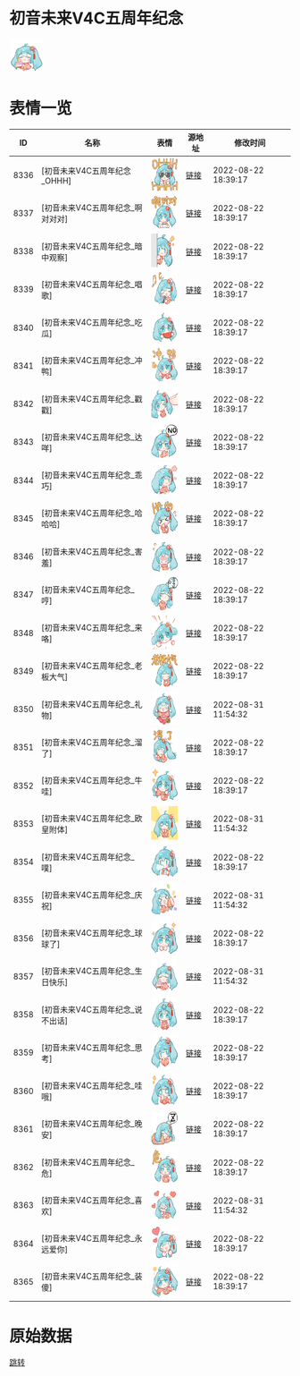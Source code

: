 # 初音未来V4C五周年纪念

<img src="./cover.png" height="60" alt="cover" />

# 表情一览

|ID|名称|表情|源地址|修改时间|
|----|----|----|----|----|
|8336|[初音未来V4C五周年纪念_OHHH]|<img src="./pic/008336_%5B初音未来V4C五周年纪念_OHHH%5D.png" height="60" alt="OHHH"/>|[链接](http://i0.hdslb.com/bfs/emote/ad05881d9dff4a6abe732417ece0d1f2e5dd605c.png)|2022-08-22 18:39:17|
|8337|[初音未来V4C五周年纪念_啊对对对]|<img src="./pic/008337_%5B初音未来V4C五周年纪念_啊对对对%5D.png" height="60" alt="啊对对对"/>|[链接](http://i0.hdslb.com/bfs/emote/f04a0742a239cdfc08df9705cf5d155ec2cd9bf5.png)|2022-08-22 18:39:17|
|8338|[初音未来V4C五周年纪念_暗中观察]|<img src="./pic/008338_%5B初音未来V4C五周年纪念_暗中观察%5D.png" height="60" alt="暗中观察"/>|[链接](http://i0.hdslb.com/bfs/emote/1351df1c59c56e87c383ce52e6a3a67a4824d6c5.png)|2022-08-22 18:39:17|
|8339|[初音未来V4C五周年纪念_唱歌]|<img src="./pic/008339_%5B初音未来V4C五周年纪念_唱歌%5D.png" height="60" alt="唱歌"/>|[链接](http://i0.hdslb.com/bfs/emote/0bc4ab99cab5416ceffcb87d69cb59cd060356ed.png)|2022-08-22 18:39:17|
|8340|[初音未来V4C五周年纪念_吃瓜]|<img src="./pic/008340_%5B初音未来V4C五周年纪念_吃瓜%5D.png" height="60" alt="吃瓜"/>|[链接](http://i0.hdslb.com/bfs/emote/076e9bc503aa13771cacbb4a9d90445c4e31ee2f.png)|2022-08-22 18:39:17|
|8341|[初音未来V4C五周年纪念_冲鸭]|<img src="./pic/008341_%5B初音未来V4C五周年纪念_冲鸭%5D.png" height="60" alt="冲鸭"/>|[链接](http://i0.hdslb.com/bfs/emote/451f32dd52429a968cee68696ad07b5d090d16a0.png)|2022-08-22 18:39:17|
|8342|[初音未来V4C五周年纪念_戳戳]|<img src="./pic/008342_%5B初音未来V4C五周年纪念_戳戳%5D.png" height="60" alt="戳戳"/>|[链接](http://i0.hdslb.com/bfs/emote/aa5ab3962128c24843e7a403caf0bda1925c957d.png)|2022-08-22 18:39:17|
|8343|[初音未来V4C五周年纪念_达咩]|<img src="./pic/008343_%5B初音未来V4C五周年纪念_达咩%5D.png" height="60" alt="达咩"/>|[链接](http://i0.hdslb.com/bfs/emote/2f40e62715fd8bbb2ca424a489efdaea65f1df4e.png)|2022-08-22 18:39:17|
|8344|[初音未来V4C五周年纪念_乖巧]|<img src="./pic/008344_%5B初音未来V4C五周年纪念_乖巧%5D.png" height="60" alt="乖巧"/>|[链接](http://i0.hdslb.com/bfs/emote/4f6ea14dbf22edaa3c2a3706565207ad9d6637f8.png)|2022-08-22 18:39:17|
|8345|[初音未来V4C五周年纪念_哈哈哈]|<img src="./pic/008345_%5B初音未来V4C五周年纪念_哈哈哈%5D.png" height="60" alt="哈哈哈"/>|[链接](http://i0.hdslb.com/bfs/emote/ebb8dec1da62baa646e10d2bfbb04e9f4449f9e6.png)|2022-08-22 18:39:17|
|8346|[初音未来V4C五周年纪念_害羞]|<img src="./pic/008346_%5B初音未来V4C五周年纪念_害羞%5D.png" height="60" alt="害羞"/>|[链接](http://i0.hdslb.com/bfs/emote/5c8ed1a3a73d01134948cac9a56bcd77fdd0f235.png)|2022-08-22 18:39:17|
|8347|[初音未来V4C五周年纪念_哼]|<img src="./pic/008347_%5B初音未来V4C五周年纪念_哼%5D.png" height="60" alt="哼"/>|[链接](http://i0.hdslb.com/bfs/emote/f9e3729361250cdb09a879b63fa51d4ad33fd8ad.png)|2022-08-22 18:39:17|
|8348|[初音未来V4C五周年纪念_来咯]|<img src="./pic/008348_%5B初音未来V4C五周年纪念_来咯%5D.png" height="60" alt="来咯"/>|[链接](http://i0.hdslb.com/bfs/emote/85fe33bd973ce0d9bc9acfd635ff89daa2715674.png)|2022-08-22 18:39:17|
|8349|[初音未来V4C五周年纪念_老板大气]|<img src="./pic/008349_%5B初音未来V4C五周年纪念_老板大气%5D.png" height="60" alt="老板大气"/>|[链接](http://i0.hdslb.com/bfs/emote/c1b2a0ecd29ec22ee237797c31cb83504ad9a5df.png)|2022-08-22 18:39:17|
|8350|[初音未来V4C五周年纪念_礼物]|<img src="./pic/008350_%5B初音未来V4C五周年纪念_礼物%5D.png" height="60" alt="礼物"/>|[链接](http://i0.hdslb.com/bfs/emote/78156d8465b927b470330db4d79c2130ad98d280.png)|2022-08-31 11:54:32|
|8351|[初音未来V4C五周年纪念_溜了]|<img src="./pic/008351_%5B初音未来V4C五周年纪念_溜了%5D.png" height="60" alt="溜了"/>|[链接](http://i0.hdslb.com/bfs/emote/bddc0d5bff894b5d8aebec2299ef5b1fd306507d.png)|2022-08-22 18:39:17|
|8352|[初音未来V4C五周年纪念_牛哇]|<img src="./pic/008352_%5B初音未来V4C五周年纪念_牛哇%5D.png" height="60" alt="牛哇"/>|[链接](http://i0.hdslb.com/bfs/emote/ce3809d0b1429e61c7716fb3cf5d408bfc49f214.png)|2022-08-22 18:39:17|
|8353|[初音未来V4C五周年纪念_欧皇附体]|<img src="./pic/008353_%5B初音未来V4C五周年纪念_欧皇附体%5D.png" height="60" alt="欧皇附体"/>|[链接](http://i0.hdslb.com/bfs/emote/935fb228bcc45b999737ee952a48cf2a35e86a7f.png)|2022-08-31 11:54:32|
|8354|[初音未来V4C五周年纪念_噗]|<img src="./pic/008354_%5B初音未来V4C五周年纪念_噗%5D.png" height="60" alt="噗"/>|[链接](http://i0.hdslb.com/bfs/emote/e2da3983e35bde134060883359d937a21475b969.png)|2022-08-22 18:39:17|
|8355|[初音未来V4C五周年纪念_庆祝]|<img src="./pic/008355_%5B初音未来V4C五周年纪念_庆祝%5D.png" height="60" alt="庆祝"/>|[链接](http://i0.hdslb.com/bfs/emote/e02265cfb65d8c42af8dc2462429d8f255605106.png)|2022-08-31 11:54:32|
|8356|[初音未来V4C五周年纪念_球球了]|<img src="./pic/008356_%5B初音未来V4C五周年纪念_球球了%5D.png" height="60" alt="球球了"/>|[链接](http://i0.hdslb.com/bfs/emote/4c764d28054f53a9185132404a3dc16015ada23e.png)|2022-08-22 18:39:17|
|8357|[初音未来V4C五周年纪念_生日快乐]|<img src="./pic/008357_%5B初音未来V4C五周年纪念_生日快乐%5D.png" height="60" alt="生日快乐"/>|[链接](http://i0.hdslb.com/bfs/emote/c9b858fbdaa41be376ee4aa66a6afa72d9e46316.png)|2022-08-31 11:54:32|
|8358|[初音未来V4C五周年纪念_说不出话]|<img src="./pic/008358_%5B初音未来V4C五周年纪念_说不出话%5D.png" height="60" alt="说不出话"/>|[链接](http://i0.hdslb.com/bfs/emote/abf382f27bca3fb746847ddb43783395350de8c6.png)|2022-08-22 18:39:17|
|8359|[初音未来V4C五周年纪念_思考]|<img src="./pic/008359_%5B初音未来V4C五周年纪念_思考%5D.png" height="60" alt="思考"/>|[链接](http://i0.hdslb.com/bfs/emote/f3b3592394f066588283485f05a71bee68b504e6.png)|2022-08-22 18:39:17|
|8360|[初音未来V4C五周年纪念_哇哦]|<img src="./pic/008360_%5B初音未来V4C五周年纪念_哇哦%5D.png" height="60" alt="哇哦"/>|[链接](http://i0.hdslb.com/bfs/emote/50b954cb0f5a764b14e1b9056f57a946365e07b9.png)|2022-08-22 18:39:17|
|8361|[初音未来V4C五周年纪念_晚安]|<img src="./pic/008361_%5B初音未来V4C五周年纪念_晚安%5D.png" height="60" alt="晚安"/>|[链接](http://i0.hdslb.com/bfs/emote/5105d9112f1b4d5431020d16d0a32f2b30272821.png)|2022-08-22 18:39:17|
|8362|[初音未来V4C五周年纪念_危]|<img src="./pic/008362_%5B初音未来V4C五周年纪念_危%5D.png" height="60" alt="危"/>|[链接](http://i0.hdslb.com/bfs/emote/1cababc1d45f0813cb917fc3c4f3b572c6eeb83e.png)|2022-08-22 18:39:17|
|8363|[初音未来V4C五周年纪念_喜欢]|<img src="./pic/008363_%5B初音未来V4C五周年纪念_喜欢%5D.png" height="60" alt="喜欢"/>|[链接](http://i0.hdslb.com/bfs/emote/3dfb14edb45300bba0143168cdd4baaf37d4443d.png)|2022-08-31 11:54:32|
|8364|[初音未来V4C五周年纪念_永远爱你]|<img src="./pic/008364_%5B初音未来V4C五周年纪念_永远爱你%5D.png" height="60" alt="永远爱你"/>|[链接](http://i0.hdslb.com/bfs/emote/ac06c5eb7ca96d4e6a027d5be395a71086e21f2d.png)|2022-08-22 18:39:17|
|8365|[初音未来V4C五周年纪念_装傻]|<img src="./pic/008365_%5B初音未来V4C五周年纪念_装傻%5D.png" height="60" alt="装傻"/>|[链接](http://i0.hdslb.com/bfs/emote/217b7fbaa31d9091ee7944dc218d22f93073d0bf.png)|2022-08-22 18:39:17|

# 原始数据

[跳转](./raw.json)

